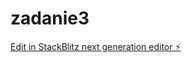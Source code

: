 # zadanie3

[Edit in StackBlitz next generation editor ⚡️](https://stackblitz.com/~/github.com/WikaUlazka/zadanie3)